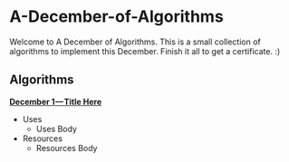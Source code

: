 # A-December-of-Algorithms
Welcome to A December of Algorithms. This is a small collection of algorithms to implement this December. Finish it all to get a certificate. :)

## Algorithms
[**December 1 — Title Here**](https://github.com/https://github.com/SVCE-ACM/A-December-of-Algorithms/December-1)
- Uses
  - Uses Body
- Resources
  - Resources Body
